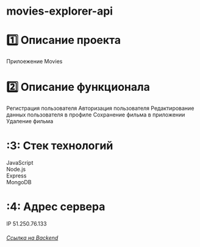 # movies-explorer-api

# :one: Описание проекта

Прилоежение Movies

# :two: Описание функционала

Регистрация пользователя
Авторизация пользователя
Редактирование данных пользователя в профиле
Сохранение фильма в приложении
Удаление фильма

# :3: Стек технологий

JavaScript  
Node.js  
Express  
MongoDB

# :4: Адрес сервера

IP 51.250.76.133
###### [Ссылка на Backend](https://movies-project.nomoredomainsrocks.ru)
